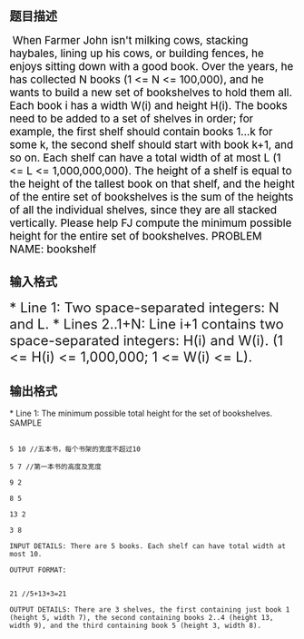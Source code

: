 ## 题目描述

<div>
 <span style="font-size: 14pt; color: black"> When Farmer John isn't milking cows, stacking haybales, lining up his cows, or building fences, he enjoys sitting down with a good book. Over the years, he has collected N books (1 <= N <= 100,000), and he wants to build a new set of bookshelves to hold them all. Each book i has a width W(i) and height H(i). The books need to be added to a set of shelves in order; for example, the first shelf should contain books 1...k for some k, the second shelf should start with book k+1, and so on. Each shelf can have a total width of at most L (1 <= L <= 1,000,000,000). The height of a shelf is equal to the height of the tallest book on that shelf, and the height of the entire set of bookshelves is the sum of the heights of all the individual shelves, since they are all stacked vertically. Please help FJ compute the minimum possible height for the entire set of bookshelves. PROBLEM NAME: bookshelf </span>
</div>

## 输入格式

<p><font size="5">* Line 1: Two space-separated integers: N and L. * Lines 2..1+N: Line i+1 contains two space-separated integers: H(i) and W(i). (1 <= H(i) <= 1,000,000; 1 <= W(i) <= L). </font></p>

## 输出格式

<p>* Line 1: The minimum possible total height for the set of bookshelves. SAMPLE</p>

```input1
5 10 //五本书，每个书架的宽度不超过10
5 7 //第一本书的高度及宽度
9 2
8 5
13 2
3 8
INPUT DETAILS: There are 5 books. Each shelf can have total width at most 10.
OUTPUT FORMAT:
```
```output1
21 //5+13+3=21
OUTPUT DETAILS: There are 3 shelves, the first containing just book 1 (height 5, width 7), the second containing books 2..4 (height 13, width 9), and the third containing book 5 (height 3, width 8).
```

